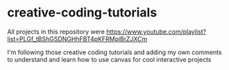# creative-coding-tutorials

All projects in this repository were https://www.youtube.com/playlist?list=PLGf_tBShGSDNGHhFBT4pKFRMpiBrZJXCm

I'm following those creative coding tutorials and adding my own comments to understand and learn how to use canvas for cool interactive projects
